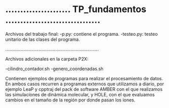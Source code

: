 # ...................... TP_fundamentos ................................

Archivos del trabajo final:
-p.py: contiene el programa.
-testeo.py: testeo unitario de las clases del programa.

.........................................................................

Archivos adicionales en la carpeta P2X:

-cilindro_contador.sh
-genero_coordenadas.sh

Contienen ejemplos de programas para realizar el procesamiento de datos. En
ambos casos recurren a programas externos que utilizamos a diario, por ejemplo 
LeaP y cpptraj del pack de software AMBER con el que realizamos las simulaciones
de dinámica molecular, y HOLE, con el que evaluamos cambios en el tamaño de la
región por donde pasan los iones. 









